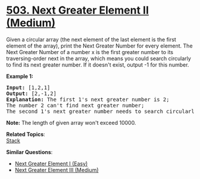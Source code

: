 # [503. Next Greater Element II (Medium)](https://leetcode.com/problems/next-greater-element-ii/)

<p>
Given a circular array (the next element of the last element is the first element of the array), print the Next Greater Number for every element. The Next Greater Number of a number x is the first greater number to its traversing-order next in the array, which means you could search circularly to find its next greater number. If it doesn't exist, output -1 for this number.
</p>

<p><b>Example 1:</b><br>
</p><pre><b>Input:</b> [1,2,1]
<b>Output:</b> [2,-1,2]
<b>Explanation:</b> The first 1's next greater number is 2; <br>The number 2 can't find next greater number; <br>The second 1's next greater number needs to search circularly, which is also 2.
</pre>
<p></p>

<p><b>Note:</b>
The length of given array won't exceed 10000.
</p>

**Related Topics**:  
[Stack](https://leetcode.com/tag/stack/)

**Similar Questions**:

- [Next Greater Element I (Easy)](https://leetcode.com/problems/next-greater-element-i/)
- [Next Greater Element III (Medium)](https://leetcode.com/problems/next-greater-element-iii/)

